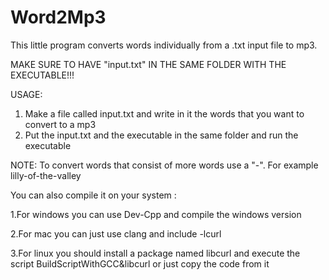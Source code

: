 # Word2Mp3
This little program converts words individually from a .txt input file to  mp3.

MAKE SURE TO HAVE "input.txt" IN THE SAME FOLDER WITH THE EXECUTABLE!!!

USAGE:
1. Make a file called input.txt and write in it the words that you want to convert to a mp3
2. Put the input.txt and the executable in the same folder and run the executable

NOTE: To convert words that consist of more words use a "-". For example lilly-of-the-valley



You can also compile it on your system :

1.For windows you can use Dev-Cpp and compile the windows version

2.For mac you can just use clang and include -lcurl

3.For linux you should install a package named libcurl and execute the script BuildScriptWithGCC&libcurl or just copy the code from it 

